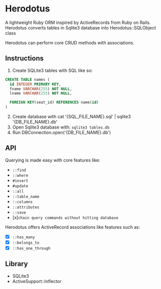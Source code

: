 # Herodotus

A lightweight Ruby ORM inspired by ActiveRecords from Ruby on Rails. Herodotus converts tables in Sqlite3 database into Herodotus::SQLObject class

Herodotus can perform core CRUD methods with associations.


## Instructions
1. Create SQLite3 tables with SQL like so:

```sql
CREATE TABLE names (
  id INTEGER PRIMARY KEY,
  fname VARCHAR(255) NOT NULL,
  lname VARCHAR(255) NOT NULL,

  FOREIGN KEY(seat_id) REFERENCES name(id)
)
```
2. Create database with cat '{SQL_FILE_NAME}.sql' | sqlite3 '{DB_FILE_NAME}.db'
3. Open Sqlite3 database with: `sqlite3 tables.db`
4. Run DBConnection.open('{DB_FILE_NAME}.db')


## API
Querying is made easy with core features like:
* `::find`
* `::where`
* `#insert`
* `#update`
* `::all`
* `::table_name`
* `::columns`
* `::attributes`
* `::save`
* [x]`chain query commands without hitting database`

Herodotus offers ActiveRecord associations like features such as:
- [x] `::has_many`
- [x] `::belongs_to`
- [x] `::has_one_through`

## Library
* SQLite3
* ActiveSupport::Inflector
